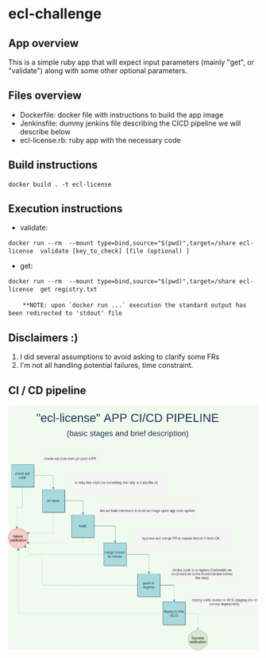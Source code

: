# ecl-challenge


## App overview

This is a simple ruby app that will expect input parameters (mainly "get", or "validate") along with some other optional parameters.

## Files overview

- Dockerfile: docker file with instructions to build the app image
- Jenkinsfile: dummy jenkins file describing the CICD pipeline we will describe below
- ecl-license.rb: ruby app with the necessary code


## Build instructions

```
docker build . -t ecl-license
```

## Execution instructions
- validate:
```
docker run --rm  --mount type=bind,source="$(pwd)",target=/share ecl-license  validate [key_to_check] [file (optional) ]
```
- get:
```
docker run --rm  --mount type=bind,source="$(pwd)",target=/share ecl-license  get registry.txt

    **NOTE: upon `docker run ...` execution the standard output has been redirected to 'stdout' file 
```



##  Disclaimers  :)  

1. I did several assumptions to avoid asking to clarify some FRs
2. I'm not all handling potential failures, time constraint.


## CI / CD pipeline
![cicd image](e-challenge-cicd.png)
